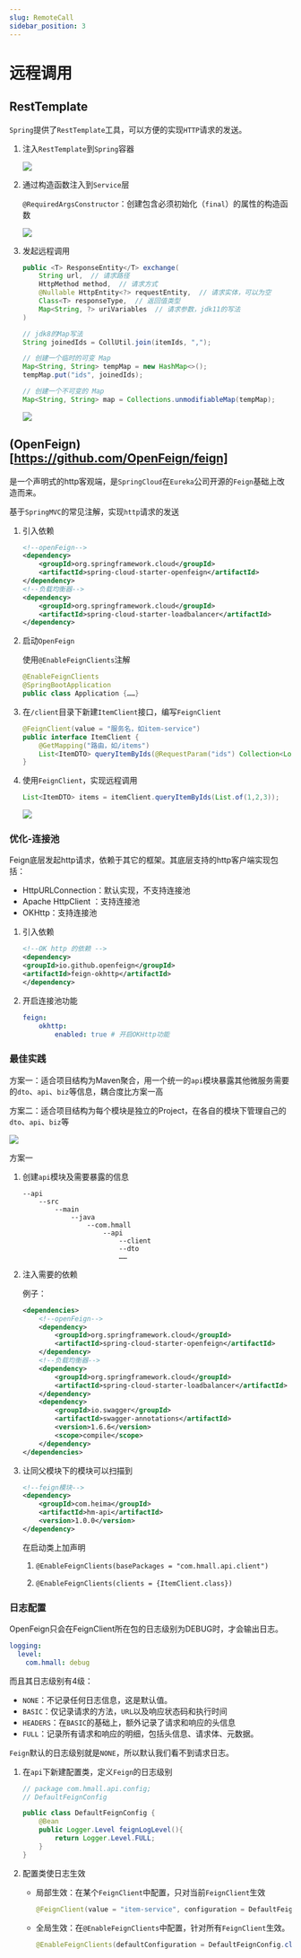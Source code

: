 ```yaml
---
slug: RemoteCall
sidebar_position: 3
---
```


# 远程调用

## RestTemplate
`Spring`提供了`RestTemplate`工具，可以方便的实现`HTTP`请求的发送。

1. 注入`RestTemplate`到`Spring`容器

    ![](https://happlay-docs.oss-cn-beijing.aliyuncs.com/docs/Snipaste_2024-08-01_16-47-27.png)

2. 通过构造函数注入到`Service`层

    `@RequiredArgsConstructor`：创建包含必须初始化（`final`）的属性的构造函数

    ![](https://happlay-docs.oss-cn-beijing.aliyuncs.com/docs/Snipaste_2024-08-01_16-53-00.png)

3. 发起远程调用

    ```java
    public <T> ResponseEntity</T> exchange(
        String url,  // 请求路径
        HttpMethod method,  // 请求方式
        @Nullable HttpEntity<?> requestEntity,  // 请求实体，可以为空
        Class<T> responseType,  // 返回值类型
        Map<String, ?> uriVariables  // 请求参数，jdk11的写法
    )
    ```

    ```java
    // jdk8的Map写法
    String joinedIds = CollUtil.join(itemIds, ",");

    // 创建一个临时的可变 Map
    Map<String, String> tempMap = new HashMap<>();
    tempMap.put("ids", joinedIds);

    // 创建一个不可变的 Map
    Map<String, String> map = Collections.unmodifiableMap(tempMap);

    ```

    ![](https://happlay-docs.oss-cn-beijing.aliyuncs.com/docs/Snipaste_2024-08-01_17-35-41.png)


## (OpenFeign)[https://github.com/OpenFeign/feign]

是一个声明式的http客观端，是`SpringCloud`在`Eureka`公司开源的`Feign`基础上改造而来。

基于`SpringMVC`的常见注解，实现`http`请求的发送

1. 引入依赖

    ```xml
    <!--openFeign-->
    <dependency>
        <groupId>org.springframework.cloud</groupId>
        <artifactId>spring-cloud-starter-openfeign</artifactId>
    </dependency>
    <!--负载均衡器-->
    <dependency>
        <groupId>org.springframework.cloud</groupId>
        <artifactId>spring-cloud-starter-loadbalancer</artifactId>
    </dependency>
    ```

2. 启动`OpenFeign`

    使用`@EnableFeignClients`注解

    ```java
    @EnableFeignClients
    @SpringBootApplication
    public class Application {……}
    ```

3. 在`/client`目录下新建`ItemClient`接口，编写`FeignClient`

    ```java
    @FeignClient(value = "服务名，如item-service")
    public interface ItemClient {
        @GetMapping("路由，如/items")
        List<ItemDTO> queryItemByIds(@RequestParam("ids") Collection<Long> ids);
    }
    ```

4. 使用`FeignClient`，实现远程调用

    ```java
    List<ItemDTO> items = itemClient.queryItemByIds(List.of(1,2,3));
    ```

    ![](https://happlay-docs.oss-cn-beijing.aliyuncs.com/docs/Snipaste_2024-08-02_15-05-57.png)

### 优化-连接池

Feign底层发起http请求，依赖于其它的框架。其底层支持的http客户端实现包括：
- HttpURLConnection：默认实现，不支持连接池
- Apache HttpClient ：支持连接池
- OKHttp：支持连接池

1. 引入依赖

    ```xml
    <!--OK http 的依赖 -->
    <dependency>
    <groupId>io.github.openfeign</groupId>
    <artifactId>feign-okhttp</artifactId>
    </dependency>
    ```

2. 开启连接池功能

    ```yml
    feign:
        okhttp:
            enabled: true # 开启OKHttp功能
    ```


### 最佳实践

方案一：适合项目结构为Maven聚合，用一个统一的`api`模块暴露其他微服务需要的`dto`、`api`、`biz`等信息，耦合度比方案一高

方案二：适合项目结构为每个模块是独立的Project，在各自的模块下管理自己的`dto`、`api`、`biz`等

![](https://happlay-docs.oss-cn-beijing.aliyuncs.com/docs/52bd979b-1644-409b-9e5e-007d1943a27f.jpg)


方案一
1. 创建`api`模块及需要暴露的信息
    ```
    --api
        --src
            --main
                --java
                    --com.hmall
                        --api
                            --client
                            --dto
                            ……
    ```

2. 注入需要的依赖

    例子：

    ```xml
    <dependencies>
        <!--openFeign-->
        <dependency>
            <groupId>org.springframework.cloud</groupId>
            <artifactId>spring-cloud-starter-openfeign</artifactId>
        </dependency>
        <!--负载均衡器-->
        <dependency>
            <groupId>org.springframework.cloud</groupId>
            <artifactId>spring-cloud-starter-loadbalancer</artifactId>
        </dependency>
        <dependency>
            <groupId>io.swagger</groupId>
            <artifactId>swagger-annotations</artifactId>
            <version>1.6.6</version>
            <scope>compile</scope>
        </dependency>
    </dependencies>
    ```

3. 让同父模块下的模块可以扫描到

    ```xml
    <!--feign模块-->
    <dependency>
        <groupId>com.heima</groupId>
        <artifactId>hm-api</artifactId>
        <version>1.0.0</version>
    </dependency>
    ```

    在启动类上加声明
    
    1) `@EnableFeignClients(basePackages = "com.hmall.api.client")`

    2) `@EnableFeignClients(clients = {ItemClient.class})`


### 日志配置

OpenFeign只会在FeignClient所在包的日志级别为DEBUG时，才会输出日志。

```yml
logging:
  level:
    com.hmall: debug
```

而且其日志级别有4级：

- `NONE`：不记录任何日志信息，这是默认值。
- `BASIC`：仅记录请求的方法，`URL`以及响应状态码和执行时间
- `HEADERS`：在`BASIC`的基础上，额外记录了请求和响应的头信息
- `FULL`：记录所有请求和响应的明细，包括头信息、请求体、元数据。

`Feign`默认的日志级别就是`NONE`，所以默认我们看不到请求日志。

1. 在`api`下新建配置类，定义`Feign`的日志级别

    ```java
    // package com.hmall.api.config;
    // DefaultFeignConfig

    public class DefaultFeignConfig {
        @Bean
        public Logger.Level feignLogLevel(){
            return Logger.Level.FULL;
        }
    }
    ```

2. 配置类使日志生效
    
    - 局部生效：在某个`FeignClient`中配置，只对当前`FeignClient`生效

        ```java
        @FeignClient(value = "item-service", configuration = DefaultFeignConfig.class)
        ```

    - 全局生效：在`@EnableFeignClients`中配置，针对所有`FeignClient`生效。

        ```java
        @EnableFeignClients(defaultConfiguration = DefaultFeignConfig.class)
        ```